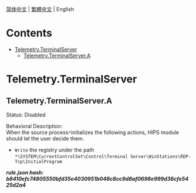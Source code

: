 


  
[简体中文](README.md) | [繁體中文](README_zh_tw.md) | English  
  

Contents
========

* [Telemetry.TerminalServer](#telemetryterminalserver)
	* [Telemetry.TerminalServer.A](#telemetryterminalservera)

# Telemetry.TerminalServer

## Telemetry.TerminalServer.A
  
Status: Disabled

Behavioral Description:   
When the source process`*`initializes the following actions, HIPS module should let the user decide them.
- `Write` the registry under the path `*\SYSTEM\CurrentControlSet\Control\Terminal Server\WinStations\RDP-Tcp\InitialProgram`
  
***rule.json hash: b8410efc74805550bfd35e4030951b048c8cc9d8af0698e999d36cfe5425d2a4***
